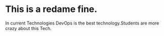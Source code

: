 # This is a redame fine.

In current Technologies DevOps is the best technology.Students are more crazy about this Tech.
